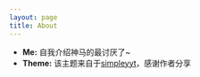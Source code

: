 ```yaml
---
layout: page
title: About
---
```


 * **Me:** 自我介绍神马的最讨厌了~
 * **Theme:** 该主题来自于[simpleyyt](http://simpleyyt.github.io/)，感谢作者分享
